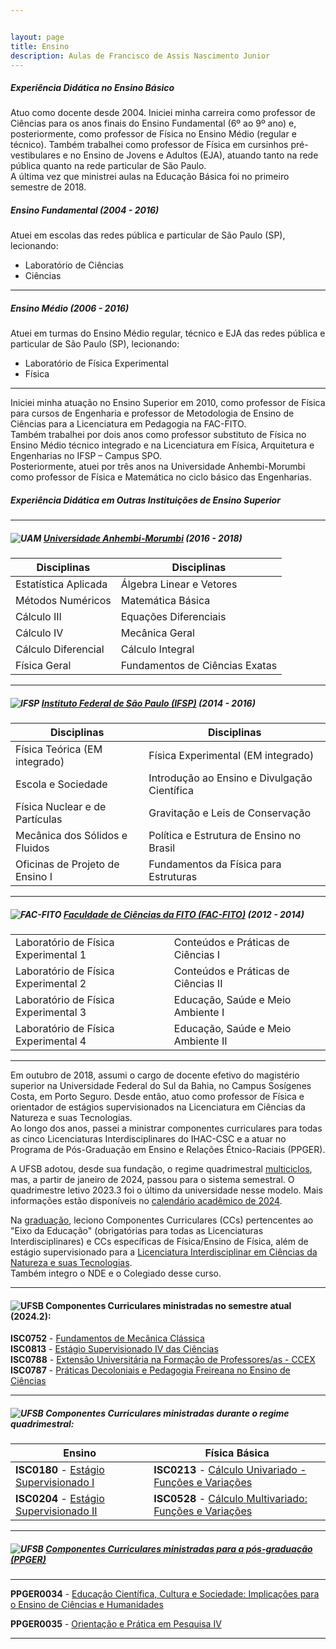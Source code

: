 ```yaml
---


layout: page
title: Ensino
description: Aulas de Francisco de Assis Nascimento Junior
---
```

##### <a name="misc"></a> Experiência Didática no Ensino Básico  

Atuo como docente desde 2004. Iniciei minha carreira como professor de Ciências para os anos finais do Ensino Fundamental (6º ao 9º ano) e, posteriormente, como professor de Física no Ensino Médio (regular e técnico). Também trabalhei como professor de Física em cursinhos pré-vestibulares e no Ensino de Jovens e Adultos (EJA), atuando tanto na rede pública quanto na rede particular de São Paulo.  
A última vez que ministrei aulas na Educação Básica foi no primeiro semestre de 2018.

##### Ensino Fundamental (2004 - 2016)

Atuei em escolas das redes pública e particular de São Paulo (SP), lecionando:

- Laboratório de Ciências
- Ciências  

---
##### Ensino Médio (2006 - 2016)

Atuei em turmas do Ensino Médio regular, técnico e EJA das redes pública e particular de São Paulo (SP), lecionando:

- Laboratório de Física Experimental
- Física

---
Iniciei minha atuação no Ensino Superior em 2010, como professor de Física para cursos de Engenharia e professor de Metodologia de Ensino de Ciências para a Licenciatura em Pedagogia na FAC-FITO.  
Também trabalhei por dois anos como professor substituto de Física no Ensino Médio técnico integrado e na Licenciatura em Física, Arquitetura e Engenharias no IFSP – Campus SPO.  
Posteriormente, atuei por três anos na Universidade Anhembi-Morumbi como professor de Física e Matemática no ciclo básico das Engenharias.

##### <a name="misc"></a> Experiência Didática em Outras Instituições de Ensino Superior

---

##### ![UAM](https://itxesco.github.io/imagens/icones/icons16/uam-icon.ico) [Universidade Anhembi-Morumbi](https://portal.anhembi.br/escolas/engenharia-e-tecnologia/) (2016 - 2018)

| Disciplinas | Disciplinas |  
|--- |--- |  
| Estatística Aplicada | Álgebra Linear e Vetores |  
| Métodos Numéricos | Matemática Básica |  
| Cálculo III | Equações Diferenciais |  
| Cálculo IV | Mecânica Geral |  
| Cálculo Diferencial | Cálculo Integral |  
| Física Geral | Fundamentos de Ciências Exatas |  

---

##### ![IFSP](https://itxesco.github.io/imagens/icones/icons16/ifsp-icon.ico) [Instituto Federal de São Paulo (IFSP)](https://spo.ifsp.edu.br) (2014 - 2016)  

| Disciplinas | Disciplinas |  
|--- |--- |  
| Física Teórica (EM integrado) | Física Experimental (EM integrado) |  
| Escola e Sociedade | Introdução ao Ensino e Divulgação Científica |  
| Física Nuclear e de Partículas | Gravitação e Leis de Conservação |  
| Mecânica dos Sólidos e Fluidos | Política e Estrutura de Ensino no Brasil |  
| Oficinas de Projeto de Ensino I | Fundamentos da Física para Estruturas |  

---

##### ![FAC-FITO](https://itxesco.github.io/imagens/icones/icons16/fac_fito-icon.ico) [Faculdade de Ciências da FITO (FAC-FITO)](http://fito.edu.br) (2012 - 2014)

| | |  
|--- |--- |  
| Laboratório de Física Experimental 1 | Conteúdos e Práticas de Ciências I |  
| Laboratório de Física Experimental 2 | Conteúdos e Práticas de Ciências II |  
| Laboratório de Física Experimental 3 | Educação, Saúde e Meio Ambiente I |  
| Laboratório de Física Experimental 4 | Educação, Saúde e Meio Ambiente II |  

---

Em outubro de 2018, assumi o cargo de docente efetivo do magistério superior na Universidade Federal do Sul da Bahia, no Campus Sosígenes Costa, em Porto Seguro. Desde então, atuo como professor de Física e orientador de estágios supervisionados na Licenciatura em Ciências da Natureza e suas Tecnologias.  
Ao longo dos anos, passei a ministrar componentes curriculares para todas as cinco Licenciaturas Interdisciplinares do IHAC-CSC e a atuar no Programa de Pós-Graduação em Ensino e Relações Étnico-Raciais (PPGER).  

A UFSB adotou, desde sua fundação, o regime quadrimestral [multiciclos](https://ufsb.edu.br/ensino/graduacao), mas, a partir de janeiro de 2024, passou para o sistema semestral. O quadrimestre letivo 2023.3 foi o último da universidade nesse modelo. Mais informações estão disponíveis no [calendário acadêmico de 2024](https://ufsb.edu.br/images/Calendário_Acadêmico/Calendário_2024.pdf).  

Na [graduação](https://ufsb.edu.br/ensino/graduacao), leciono Componentes Curriculares (CCs) pertencentes ao "Eixo da Educação" (obrigatórias para todas as Licenciaturas Interdisciplinares) e CCs específicas de Física/Ensino de Física, além de estágio supervisionado para a [Licenciatura Interdisciplinar em Ciências da Natureza e suas Tecnologias](https://ufsb.edu.br/component/content/article/1907-licenciatura-interdisciplinar-em-ciencias-da-natureza-csc).  
Também integro o NDE e o Colegiado desse curso.

---
#### <a name="current"></a> ![UFSB](https://itxesco.github.io/imagens/icones/icons16/ufsb-icon.jpg) Componentes Curriculares ministradas no semestre atual (2024.2):  

**ISC0752** - [Fundamentos de Mecânica Clássica](https://itxesco.github.io/pages/aulas/ISC0752_index.html)  
**ISC0813** - [Estágio Supervisionado IV das Ciências](https://itxesco.github.io/pages/aulas/ISC0813_index.html)  
**ISC0788** - [Extensão Universitária na Formação de Professores/as - CCEX](https://itxesco.github.io/pages/aulas/ISC0788_index.html)  
**ISC0787** - [Práticas Decoloniais e Pedagogia Freireana no Ensino de Ciências](https://itxesco.github.io/pages/aulas/ISC0787_index.html)  

---
##### <a name="current"></a> ![UFSB](https://itxesco.github.io/imagens/icones/icons16/ufsb-icon.jpg) Componentes Curriculares ministradas durante o regime quadrimestral:

| Ensino | Física Básica |
|--- |--- |
| **ISC0180** - [Estágio Supervisionado I](https://itxesco.github.io/aulas/ISC0180/index.html) | **ISC0213** - [Cálculo Univariado - Funções e Variações](https://itxesco.github.io/aulas/ISC0213/index.html) |  
| **ISC0204** - [Estágio Supervisionado II](https://itxesco.github.io/aulas/ISC0204/index.html) | **ISC0528** - [Cálculo Multivariado: Funções e Variações](https://itxesco.github.io/aulas/ISC0221/index.html)|  

---

##### <a name="shortcourses"></a> ![UFSB](https://itxesco.github.io/imagens/icones/icons16/ufsb-icon.jpg) [Componentes Curriculares ministradas para a pós-graduação (PPGER)](https://ufsb.edu.br/ppger)  
---

**PPGER0034** - [Educação Científica, Cultura e Sociedade: Implicações para o Ensino de Ciências e Humanidades](https://itxesco.github.io/pages/aulas/ppger0034.html)  

**PPGER0035** - [Orientação e Prática em Pesquisa IV](https://itxesco.github.io/aulas/PPGER0035/index.html)    

---
